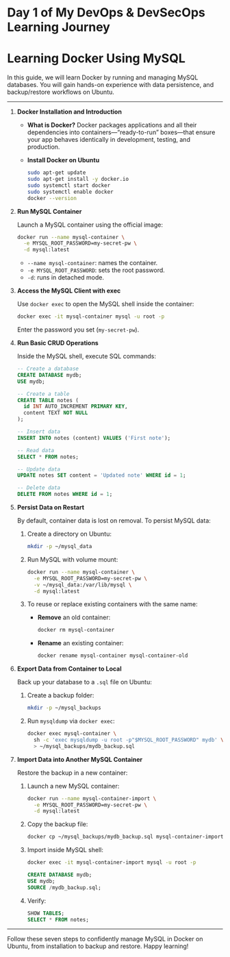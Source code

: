 # Day 1 of My DevOps & DevSecOps Learning Journey

# Learning Docker Using MySQL

   In this guide, we will learn Docker by running and managing MySQL databases. You will gain hands-on experience with data persistence, and backup/restore workflows on Ubuntu.

---

1. **Docker Installation and Introduction**

   * **What is Docker?**
    Docker packages applications and all their dependencies into containers—“ready-to-run” boxes—that ensure your app behaves identically in development, testing, and production.

   * **Install Docker on Ubuntu**

     ```bash
     sudo apt-get update
     sudo apt-get install -y docker.io
     sudo systemctl start docker
     sudo systemctl enable docker
     docker --version
     ```

2. **Run MySQL Container**

   Launch a MySQL container using the official image:

   ```bash
   docker run --name mysql-container \
     -e MYSQL_ROOT_PASSWORD=my-secret-pw \
     -d mysql:latest
   ```

   * `--name mysql-container`: names the container.
   * `-e MYSQL_ROOT_PASSWORD`: sets the root password.
   * `-d`: runs in detached mode.

3. **Access the MySQL Client with exec**

   Use `docker exec` to open the MySQL shell inside the container:

   ```bash
   docker exec -it mysql-container mysql -u root -p
   ```

   Enter the password you set (`my-secret-pw`).

4. **Run Basic CRUD Operations**

   Inside the MySQL shell, execute SQL commands:

   ```sql
   -- Create a database
   CREATE DATABASE mydb;
   USE mydb;

   -- Create a table
   CREATE TABLE notes (
     id INT AUTO_INCREMENT PRIMARY KEY,
     content TEXT NOT NULL
   );

   -- Insert data
   INSERT INTO notes (content) VALUES ('First note');

   -- Read data
   SELECT * FROM notes;

   -- Update data
   UPDATE notes SET content = 'Updated note' WHERE id = 1;

   -- Delete data
   DELETE FROM notes WHERE id = 1;
   ```

5. **Persist Data on Restart**

   By default, container data is lost on removal. To persist MySQL data:

   1. Create a directory on Ubuntu:

      ```bash
      mkdir -p ~/mysql_data
      ```
   2. Run MySQL with volume mount:

      ```bash
      docker run --name mysql-container \
        -e MYSQL_ROOT_PASSWORD=my-secret-pw \
        -v ~/mysql_data:/var/lib/mysql \
        -d mysql:latest
      ```
   3. To reuse or replace existing containers with the same name:

      * **Remove** an old container:

        ```bash
        docker rm mysql-container
        ```
      * **Rename** an existing container:

        ```bash
        docker rename mysql-container mysql-container-old
        ```

6. **Export Data from Container to Local**

   Back up your database to a `.sql` file on Ubuntu:

   1. Create a backup folder:

      ```bash
      mkdir -p ~/mysql_backups
      ```
   2. Run `mysqldump` via `docker exec`:

      ```bash
      docker exec mysql-container \
        sh -c 'exec mysqldump -u root -p"$MYSQL_ROOT_PASSWORD" mydb' \
        > ~/mysql_backups/mydb_backup.sql
      ```

7. **Import Data into Another MySQL Container**

   Restore the backup in a new container:

   1. Launch a new MySQL container:

      ```bash
      docker run --name mysql-container-import \
        -e MYSQL_ROOT_PASSWORD=my-secret-pw \
        -d mysql:latest
      ```
   2. Copy the backup file:

      ```bash
      docker cp ~/mysql_backups/mydb_backup.sql mysql-container-import:/mydb_backup.sql
      ```
   3. Import inside MySQL shell:

      ```bash
      docker exec -it mysql-container-import mysql -u root -p
      ```

      ```sql
      CREATE DATABASE mydb;
      USE mydb;
      SOURCE /mydb_backup.sql;
      ```
   4. Verify:

      ```sql
      SHOW TABLES;
      SELECT * FROM notes;
      ```

---

Follow these seven steps to confidently manage MySQL in Docker on Ubuntu, from installation to backup and restore. Happy learning!
